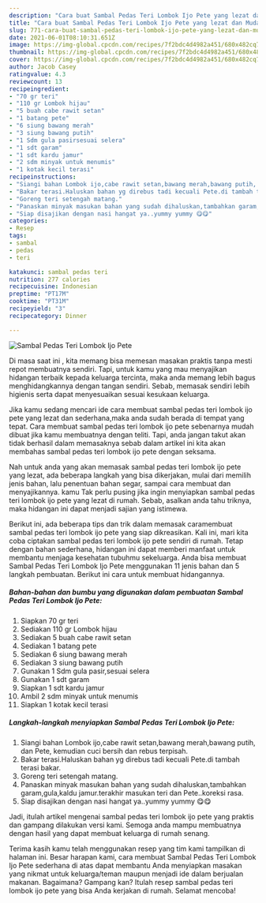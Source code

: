 ```yaml
---
description: "Cara buat Sambal Pedas Teri Lombok Ijo Pete yang lezat dan Mudah Dibuat"
title: "Cara buat Sambal Pedas Teri Lombok Ijo Pete yang lezat dan Mudah Dibuat"
slug: 771-cara-buat-sambal-pedas-teri-lombok-ijo-pete-yang-lezat-dan-mudah-dibuat
date: 2021-06-01T08:10:31.651Z
image: https://img-global.cpcdn.com/recipes/7f2bdc4d4982a451/680x482cq70/sambal-pedas-teri-lombok-ijo-pete-foto-resep-utama.jpg
thumbnail: https://img-global.cpcdn.com/recipes/7f2bdc4d4982a451/680x482cq70/sambal-pedas-teri-lombok-ijo-pete-foto-resep-utama.jpg
cover: https://img-global.cpcdn.com/recipes/7f2bdc4d4982a451/680x482cq70/sambal-pedas-teri-lombok-ijo-pete-foto-resep-utama.jpg
author: Jacob Casey
ratingvalue: 4.3
reviewcount: 13
recipeingredient:
- "70 gr teri"
- "110 gr Lombok hijau"
- "5 buah cabe rawit setan"
- "1 batang pete"
- "6 siung bawang merah"
- "3 siung bawang putih"
- "1 Sdm gula pasirsesuai selera"
- "1 sdt garam"
- "1 sdt kardu jamur"
- "2 sdm minyak untuk menumis"
- "1 kotak kecil terasi"
recipeinstructions:
- "Siangi bahan Lombok ijo,cabe rawit setan,bawang merah,bawang putih, dan Pete, kemudian cuci bersih dan rebus terpisah."
- "Bakar terasi.Haluskan bahan yg direbus tadi kecuali Pete.di tambah terasi bakar."
- "Goreng teri setengah matang."
- "Panaskan minyak masukan bahan yang sudah dihaluskan,tambahkan garam,gula,kaldu jamur.terakhir masukan teri dan Pete..koreksi rasa."
- "Siap disajikan dengan nasi hangat ya..yummy yummy 😋😋"
categories:
- Resep
tags:
- sambal
- pedas
- teri

katakunci: sambal pedas teri 
nutrition: 277 calories
recipecuisine: Indonesian
preptime: "PT17M"
cooktime: "PT31M"
recipeyield: "3"
recipecategory: Dinner

---
```



![Sambal Pedas Teri Lombok Ijo Pete](https://img-global.cpcdn.com/recipes/7f2bdc4d4982a451/680x482cq70/sambal-pedas-teri-lombok-ijo-pete-foto-resep-utama.jpg)

Di masa  saat ini , kita memang bisa memesan masakan praktis tanpa mesti repot membuatnya sendiri. Tapi, untuk kamu yang mau menyajikan hidangan terbaik kepada keluarga tercinta, maka anda memang lebih bagus menghidangkannya dengan tangan sendiri. Sebab, memasak sendiri lebih higienis serta dapat menyesuaikan sesuai kesukaan keluarga.

Jika kamu sedang mencari ide cara membuat sambal pedas teri lombok ijo pete yang lezat dan sederhana,maka anda sudah berada di tempat yang tepat. Cara membuat sambal pedas teri lombok ijo pete  sebenarnya mudah dibuat jika kamu membuatnya dengan teliti. Tapi, anda jangan takut akan tidak berhasil dalam memasaknya 
sebab dalam artikel ini kita akan membahas sambal pedas teri lombok ijo pete dengan seksama.  



Nah untuk anda yang akan memasak sambal pedas teri lombok ijo pete yang lezat, ada beberapa langkah yang bisa dikerjakan, mulai dari memilih jenis bahan, lalu penentuan bahan segar, sampai cara membuat dan menyajikannya. kamu Tak perlu pusing jika ingin menyiapkan sambal pedas teri lombok ijo pete yang lezat di rumah. Sebab, asalkan anda  tahu triknya, maka hidangan ini dapat menjadi sajian yang istimewa.

Berikut ini, ada beberapa tips dan trik dalam memasak caramembuat sambal pedas teri lombok ijo pete yang siap dikreasikan. Kali ini, mari kita coba ciptakan sambal pedas teri lombok ijo pete sendiri di rumah. Tetap dengan bahan sederhana, hidangan ini dapat memberi manfaat untuk membantu menjaga kesehatan tubuhmu sekeluarga. Anda bisa membuat Sambal Pedas Teri Lombok Ijo Pete menggunakan 11 jenis bahan dan 5 langkah pembuatan. Berikut ini cara untuk membuat hidangannya.

<!--inarticleads1-->

##### Bahan-bahan dan bumbu yang digunakan dalam pembuatan Sambal Pedas Teri Lombok Ijo Pete:

1. Siapkan 70 gr teri
1. Sediakan 110 gr Lombok hijau
1. Sediakan 5 buah cabe rawit setan
1. Sediakan 1 batang pete
1. Sediakan 6 siung bawang merah
1. Sediakan 3 siung bawang putih
1. Gunakan 1 Sdm gula pasir,sesuai selera
1. Gunakan 1 sdt garam
1. Siapkan 1 sdt kardu jamur
1. Ambil 2 sdm minyak untuk menumis
1. Siapkan 1 kotak kecil terasi




<!--inarticleads2-->

##### Langkah-langkah menyiapkan Sambal Pedas Teri Lombok Ijo Pete:

1. Siangi bahan Lombok ijo,cabe rawit setan,bawang merah,bawang putih, dan Pete, kemudian cuci bersih dan rebus terpisah.
1. Bakar terasi.Haluskan bahan yg direbus tadi kecuali Pete.di tambah terasi bakar.
1. Goreng teri setengah matang.
1. Panaskan minyak masukan bahan yang sudah dihaluskan,tambahkan garam,gula,kaldu jamur.terakhir masukan teri dan Pete..koreksi rasa.
1. Siap disajikan dengan nasi hangat ya..yummy yummy 😋😋




Jadi, itulah artikel mengenai  sambal pedas teri lombok ijo pete  yang praktis dan gampang dilakukan versi kami. Semoga anda mampu membuatnya dengan hasil yang dapat membuat keluarga di rumah senang. 

Terima kasih kamu telah menggunakan resep yang tim kami tampilkan di halaman ini. Besar harapan kami, cara membuat  Sambal Pedas Teri Lombok Ijo Pete sederhana di atas dapat membantu Anda menyiapkan masakan yang nikmat untuk keluarga/teman maupun menjadi ide dalam berjualan makanan. Bagaimana? Gampang kan? Itulah resep sambal pedas teri lombok ijo pete yang bisa Anda kerjakan di rumah. Selamat mencoba!

